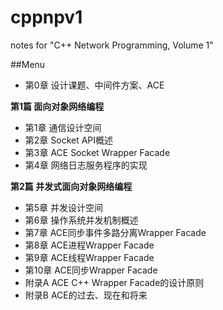 # cppnpv1
notes for "C++ Network Programming, Volume 1"

##Menu
- 第0章 设计课题、中间件方案、ACE

**第1篇 面向对象网络编程**

- 第1章 通信设计空间
- 第2章 Socket API概述
- 第3章 ACE Socket Wrapper Facade
- 第4章 网络日志服务程序的实现

**第2篇 并发式面向对象网络编程**

- 第5章 并发设计空间
- 第6章 操作系统并发机制概述
- 第7章 ACE同步事件多路分离Wrapper Facade
- 第8章 ACE进程Wrapper Facade
- 第9章 ACE线程Wrapper Facade
- 第10章 ACE同步Wrapper Facade
- 附录A ACE C++ Wrapper Facade的设计原则
- 附录B ACE的过去、现在和将来
